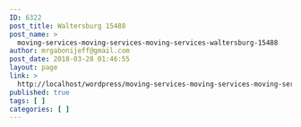 ```yaml
---
ID: 6322
post_title: Waltersburg 15488
post_name: >
  moving-services-moving-services-moving-services-waltersburg-15488
author: mrgabonijeff@gmail.com
post_date: 2018-03-28 01:46:55
layout: page
link: >
  http://localhost/wordpress/moving-services-moving-services-moving-services-waltersburg-15488/
published: true
tags: [ ]
categories: [ ]
---
```

